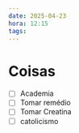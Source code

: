 ```yaml
---
date: 2025-04-23
hora: 12:15
tags:
---
```





# Coisas
- [ ] Academia
- [ ] Tomar remédio
- [ ] Tomar Creatina
- [ ] catolicismo